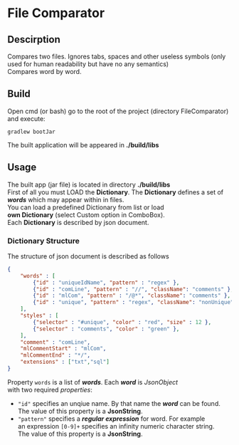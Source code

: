 # File Comparator
## Descirption
Compares two files. Ignores tabs, spaces and other useless symbols (only used for human readability but have no any semantics)  
Compares word by word.
## Build
Open cmd (or bash) go to the root of the project (directory FileComparator) and execute:
```
gradlew bootJar
```
The built application will be appeared in **./build/libs**

## Usage
The built app (jar file) is located in directory **./build/libs**  
First of all you must LOAD the **Dictionary**. The **Dictionary**
defines a set of ***words*** which may appear within in files.  
You can load a predefined Dictionary from list or load  
**own Dictionary** (select Custom option in ComboBox).  
Each **Dictionary** is described by json document.  
### Dictionary Structure
The structure of json document is described as follows
>  
```json
{  
    "words" : [  
        {"id" : "uniqueIdName", "pattern" : "regex" },  
        {"id" : "comLine", "pattern" : "//", "className": "comments" },  
        {"id" : "mlCom", "pattern" : "/@*", "className": "comments" },  
        {"id" : "unique", "pattern" : "regex", "className": "nonUnique" }  
    ],   
    "styles" : [  
        {"selector" : "#unique", "color" : "red", "size" : 12 },  
        {"selector" : "comments", "color" : "green" },  
    ],  
    "comment" : "comLine",  
    "mlCommentStart" : "mlCom",  
    "mlCommentEnd" : "*/",  
    "extensions" : ["txt","sql"]  
}
```

Property `words` is a list of ***words***. Each ***word*** is *JsonObject*  
with two required *properties*:  
 - `"id"` specifies an unqiue name. By that name the ***word*** can be found.
 The value of this property is a **JsonString**.
 - `"pattern"` specifies a ***regular expression*** for word. For example  
 an expression `[0-9]+` specifies an infinity numeric character string.  
 The value of this property is a **JsonString**.